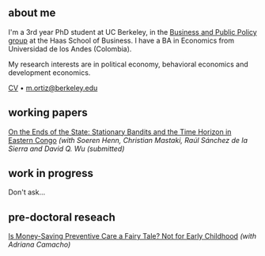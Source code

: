 ## about me

I'm a 3rd year PhD student at UC Berkeley, in the [Business and Public Policy group](https://haas.berkeley.edu/bpp) at the Haas School of Business. I have a BA in Economics from Universidad de los Andes (Colombia).

My research interests are in political economy, behavioral economics and development economics.

[CV](pdf/CV_MO.pdf)  •  m.ortiz@berkeley.edu


## working papers

[On the Ends of the State: Stationary Bandits and the Time Horizon in Eastern Congo](pdf/TimeHorizon.pdf)
_(with Soeren Henn, Christian Mastaki, Raúl Sánchez de la Sierra and David Q. Wu (submitted)_

## work in progress

Don't ask...

## pre-doctoral reseach

[Is Money-Saving Preventive Care a Fairy Tale? Not for Early Childhood](https://miguelortizp.github.io/)
_(with Adriana Camacho)_


